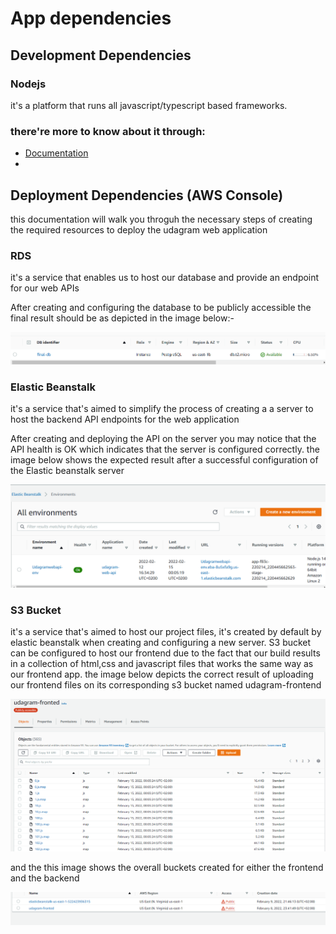 # App dependencies

## Development Dependencies

### Nodejs
it's a platform that runs all javascript/typescript based frameworks.
### there're more to know about it through:
- [Documentation](https://nodejs.org/en/docs/)
-
## Deployment Dependencies (AWS Console)

this documentation will walk you throguh the necessary steps of creating the required resources to deploy the udagram web application

### RDS

it's a service that enables us to host our database and provide an endpoint for our web APIs 

After creating and configuring the database to be publicly accessible the final result should be as depicted in the image below:-

<img src="https://github.com/atf01/udagram-project/blob/main/docs/AWS%20Screens/RDS%20creation.PNG">

### Elastic Beanstalk

it's a service that's aimed to simplify the process of creating a a server to host the backend API endpoints for the web application

After creating and deploying the API on the server you may notice that the API health is OK which indicates that the server is configured correctly.
the image below shows the expected result after a successful configuration of the Elastic beanstalk server

<img src="https://github.com/atf01/udagram-project/blob/main/docs/AWS%20Screens/Elastic%20beanstalk%20env%20created.PNG">

### S3 Bucket

it's a service that's aimed to host our project files, it's created by default by elastic beanstalk when creating and configuring a new server.
S3 bucket can be configured to host our frontend due to the fact that our build results in a collection of html,css and javascript files that works the same way as our frontend app.
the image below depicts the correct result of uploading our frontend files on its corresponding s3 bucket named udagram-frontend

<img src="https://github.com/atf01/udagram-project/blob/main/docs/AWS%20Screens/frontend%20app%20uploaded.PNG">

and the this image shows the overall buckets created for either the frontend and the backend

<img src="https://github.com/atf01/udagram-project/blob/main/docs/AWS%20Screens/S3%20Buckets.PNG">


